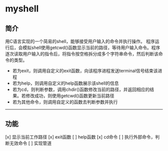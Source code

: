 # myshell

## 简介

用C语言实现的一个简易的shell，能够接受用户输入的命令并执行操作。
程序运行后，会模拟shell使用getcwd()函数显示当前的路径，等待用户输入命令。程序逐次读取用户输入的指令后，将指令按空格拆分成多个字符串命令，然后判断该命令的类型。
* 若为exit，则调用自定义的exit函数，向该程序进程发送terminal信号结束该进程
* 若为help，则调用自定义的help函数展示该shell的信息
* 若为cd，则判断参数，调用chdir()函数修改当前的路径，并返回相应的结果。若修改成功，则使用getcwd()函数更新当前路径
* 若为其他命令，则调用自定义的函数去判断参数并执行

-------

## 功能
[x] 显示当前工作路径
[x] exit函数
[ ] help函数
[x] cd命令
[ ] 执行外部命令，判断无效命令
[ ] 实现管道
